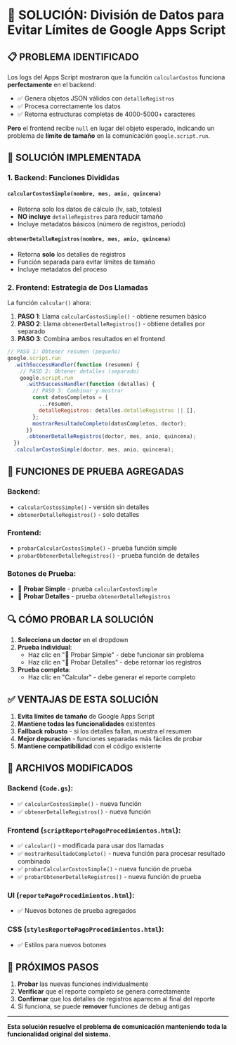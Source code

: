 # 🔧 SOLUCIÓN: División de Datos para Evitar Límites de Google Apps Script

## 📋 PROBLEMA IDENTIFICADO

Los logs del Apps Script mostraron que la función `calcularCostos` funciona **perfectamente** en el backend:

- ✅ Genera objetos JSON válidos con `detalleRegistros`
- ✅ Procesa correctamente los datos
- ✅ Retorna estructuras completas de 4000-5000+ caracteres

**Pero** el frontend recibe `null` en lugar del objeto esperado, indicando un problema de **límite de tamaño** en la comunicación `google.script.run`.

## 🎯 SOLUCIÓN IMPLEMENTADA

### 1. **Backend: Funciones Divididas**

#### `calcularCostosSimple(nombre, mes, anio, quincena)`

- Retorna solo los datos de cálculo (lv, sab, totales)
- **NO incluye** `detalleRegistros` para reducir tamaño
- Incluye metadatos básicos (número de registros, período)

#### `obtenerDetalleRegistros(nombre, mes, anio, quincena)`

- Retorna **solo** los detalles de registros
- Función separada para evitar límites de tamaño
- Incluye metadatos del proceso

### 2. **Frontend: Estrategia de Dos Llamadas**

La función `calcular()` ahora:

1. **PASO 1**: Llama `calcularCostosSimple()` - obtiene resumen básico
2. **PASO 2**: Llama `obtenerDetalleRegistros()` - obtiene detalles por separado
3. **PASO 3**: Combina ambos resultados en el frontend

```javascript
// PASO 1: Obtener resumen (pequeño)
google.script.run
  .withSuccessHandler(function (resumen) {
    // PASO 2: Obtener detalles (separado)
    google.script.run
      .withSuccessHandler(function (detalles) {
        // PASO 3: Combinar y mostrar
        const datosCompletos = {
          ...resumen,
          detalleRegistros: detalles.detalleRegistros || [],
        };
        mostrarResultadoCompleto(datosCompletos, doctor);
      })
      .obtenerDetalleRegistros(doctor, mes, anio, quincena);
  })
  .calcularCostosSimple(doctor, mes, anio, quincena);
```

## 🧪 FUNCIONES DE PRUEBA AGREGADAS

### Backend:

- `calcularCostosSimple()` - versión sin detalles
- `obtenerDetalleRegistros()` - solo detalles

### Frontend:

- `probarCalcularCostosSimple()` - prueba función simple
- `probarObtenerDetalleRegistros()` - prueba función de detalles

### Botones de Prueba:

- 🔧 **Probar Simple** - prueba `calcularCostosSimple`
- 📝 **Probar Detalles** - prueba `obtenerDetalleRegistros`

## 🔍 CÓMO PROBAR LA SOLUCIÓN

1. **Selecciona un doctor** en el dropdown
2. **Prueba individual**:
   - Haz clic en "🔧 Probar Simple" - debe funcionar sin problema
   - Haz clic en "📝 Probar Detalles" - debe retornar los registros
3. **Prueba completa**:
   - Haz clic en "Calcular" - debe generar el reporte completo

## ✅ VENTAJAS DE ESTA SOLUCIÓN

1. **Evita límites de tamaño** de Google Apps Script
2. **Mantiene todas las funcionalidades** existentes
3. **Fallback robusto** - si los detalles fallan, muestra el resumen
4. **Mejor depuración** - funciones separadas más fáciles de probar
5. **Mantiene compatibilidad** con el código existente

## 🔧 ARCHIVOS MODIFICADOS

### Backend (`Code.gs`):

- ✅ `calcularCostosSimple()` - nueva función
- ✅ `obtenerDetalleRegistros()` - nueva función

### Frontend (`scriptReportePagoProcedimientos.html`):

- ✅ `calcular()` - modificada para usar dos llamadas
- ✅ `mostrarResultadoCompleto()` - nueva función para procesar resultado combinado
- ✅ `probarCalcularCostosSimple()` - nueva función de prueba
- ✅ `probarObtenerDetalleRegistros()` - nueva función de prueba

### UI (`reportePagoProcedimientos.html`):

- ✅ Nuevos botones de prueba agregados

### CSS (`stylesReportePagoProcedimientos.html`):

- ✅ Estilos para nuevos botones

## 🎯 PRÓXIMOS PASOS

1. **Probar** las nuevas funciones individualmente
2. **Verificar** que el reporte completo se genera correctamente
3. **Confirmar** que los detalles de registros aparecen al final del reporte
4. Si funciona, se puede **remover** funciones de debug antigas

---

**Esta solución resuelve el problema de comunicación manteniendo toda la funcionalidad original del sistema.**
